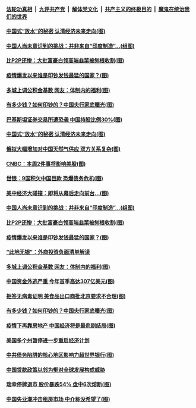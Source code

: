 

####  [法轮功真相](../../../../basic/blob/master/README.md?t=06300602) &nbsp;|&nbsp; [九评共产党](../../../../9ping.md/blob/master/README.md?t=06300602) &nbsp;|&nbsp; [解体党文化](../../../../jtdwh.md/blob/master/README.md?t=06300602)  &nbsp;|&nbsp; [共产主义的终极目的](../../../../gczydzjmd.md/blob/master/README.md?t=06300602) &nbsp;|&nbsp; [魔鬼在统治我们的世界](../../../../mgztzwmdsj.md/blob/master/README.md?t=06300602) 

#### [中国式“放水”的秘密 认清经济未来走向(图)](../pages/p5/938113.md?t=06300602) 

#### [中国人尚未意识到的挑战：并非来自“印度制造”…(组图)](../pages/p5/938013.md?t=06300602) 

#### [比P2P还惨：大批富豪白领高端韭菜被刨根收割(图)](../pages/p5/938055.md?t=06300602) 

#### [疫情爆发以来谁是印钞发钱最猛的国家？(图)](../pages/p5/938038.md?t=06300602) 

#### [多城上调公积金基数 网友：体制内的福利(图)](../pages/p5/937999.md?t=06300602) 

#### [有多少钱？如何印钞的？中国央行家底曝光(图)](../pages/p5/937885.md?t=06300602) 

#### [巴基斯坦证券交易所遭恐袭 中国持股比例30%(图)](../pages/p5/938118.md?t=06300602) 

#### [中国式“放水”的秘密 认清经济未来走向(图)](../pages/p5/938113.md?t=06300602) 

#### [俄拟大幅增加对中国天然气供应 双方关系复杂(图)](../pages/p5/938110.md?t=06300602) 

#### [CNBC：本周2件事将影响美股(图)](../pages/p5/938078.md?t=06300602) 

#### [世银︰9国积欠中国巨款 恐爆债务危机(图)](../pages/p5/938074.md?t=06300602) 

#### [美中经济大碰撞：即将从幕后走向前台…(图)](../pages/p5/938024.md?t=06300602) 

#### [中国人尚未意识到的挑战：并非来自“印度制造”…(组图)](../pages/p5/938013.md?t=06300602) 

#### [比P2P还惨：大批富豪白领高端韭菜被刨根收割(图)](../pages/p5/938055.md?t=06300602) 

#### [疫情爆发以来谁是印钞发钱最猛的国家？(图)](../pages/p5/938038.md?t=06300602) 

#### [“此地无银”：外商投资负面清单解读](../pages/p5/938011.md?t=06300602) 

#### [多城上调公积金基数 网友：体制内的福利(图)](../pages/p5/937999.md?t=06300602) 

#### [中国资金外逃严重 今年首季高达307亿美元(图)](../pages/p5/937945.md?t=06300602) 

#### [拒签无病毒证明 美食品出口商批北京要求不合理(图)](../pages/p5/937941.md?t=06300602) 

#### [有多少钱？如何印钞的？中国央行家底曝光(图)](../pages/p5/937885.md?t=06300602) 

#### [疫情下再靠房地产 中国经济将是最悲剧结局(图)](../pages/p5/937893.md?t=06300602) 

#### [美国多个州暂停进一步重启经济计划](../pages/p5/937884.md?t=06300602) 

#### [中共债务陷阱的核心地区影响力超世界银行(图)](../pages/p5/937882.md?t=06300602) 

#### [中国贷款政策以邻为壑对全球发展构成威胁](../pages/p5/937877.md?t=06300602) 

#### [瑞幸停牌退市 股价暴跌54% 盘中6次熔断(图)](../pages/p5/937854.md?t=06300602) 

#### [中国失业潮冲击租房市场 中介称没希望了(图)](../pages/p5/937808.md?t=06300602) 

